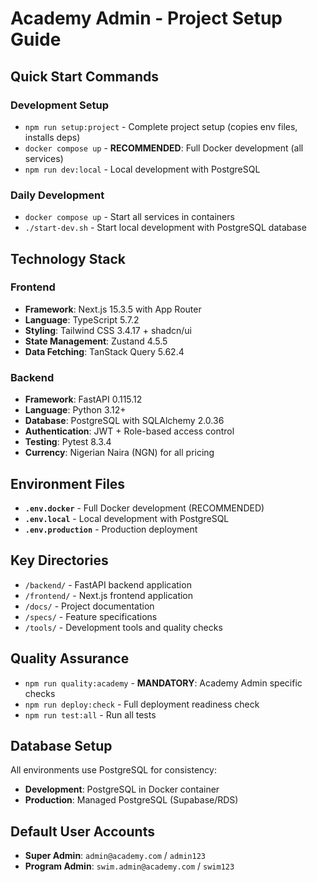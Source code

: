 # Academy Admin - Project Setup Guide

## Quick Start Commands

### Development Setup
- `npm run setup:project` - Complete project setup (copies env files, installs deps)
- `docker compose up` - **RECOMMENDED**: Full Docker development (all services)
- `npm run dev:local` - Local development with PostgreSQL

### Daily Development
- `docker compose up` - Start all services in containers
- `./start-dev.sh` - Start local development with PostgreSQL database

## Technology Stack

### Frontend
- **Framework**: Next.js 15.3.5 with App Router
- **Language**: TypeScript 5.7.2
- **Styling**: Tailwind CSS 3.4.17 + shadcn/ui
- **State Management**: Zustand 4.5.5
- **Data Fetching**: TanStack Query 5.62.4

### Backend
- **Framework**: FastAPI 0.115.12
- **Language**: Python 3.12+
- **Database**: PostgreSQL with SQLAlchemy 2.0.36
- **Authentication**: JWT + Role-based access control
- **Testing**: Pytest 8.3.4
- **Currency**: Nigerian Naira (NGN) for all pricing

## Environment Files
- **`.env.docker`** - Full Docker development (RECOMMENDED)
- **`.env.local`** - Local development with PostgreSQL
- **`.env.production`** - Production deployment

## Key Directories
- `/backend/` - FastAPI backend application
- `/frontend/` - Next.js frontend application
- `/docs/` - Project documentation
- `/specs/` - Feature specifications
- `/tools/` - Development tools and quality checks

## Quality Assurance
- `npm run quality:academy` - **MANDATORY**: Academy Admin specific checks
- `npm run deploy:check` - Full deployment readiness check
- `npm run test:all` - Run all tests

## Database Setup
All environments use PostgreSQL for consistency:
- **Development**: PostgreSQL in Docker container
- **Production**: Managed PostgreSQL (Supabase/RDS)

## Default User Accounts
- **Super Admin**: `admin@academy.com` / `admin123`
- **Program Admin**: `swim.admin@academy.com` / `swim123`
